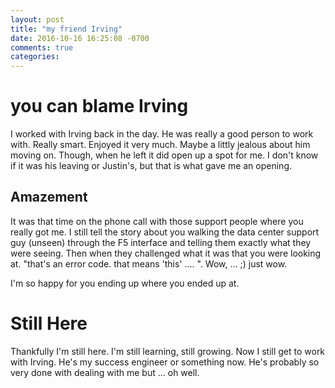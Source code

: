 ```yaml
---
layout: post
title: "my friend Irving"
date: 2016-10-16 16:25:08 -0700
comments: true
categories:
---
```

# you can blame Irving
I worked with Irving back in the day.  He was really a good person to work with.  Really smart.  Enjoyed it very much.  Maybe a littly jealous about him moving on.  Though, when he left it did open up a spot for me.  I don't know if it was his leaving or Justin's, but that is what gave me an opening.

## Amazement
It was that time on the phone call with those support people where you really got me. I still tell the story about you walking the data center support guy (unseen) through the F5 interface and telling them exactly what they were seeing.  Then when they challenged what it was that you were looking at.  "that's an error code.  that means 'this' .... ".  Wow, ... ;) just wow.

I'm so happy for you ending up where you ended up at.

# Still Here
Thankfully I'm still here.  I'm still learning, still growing.  Now I still get to work with Irving.  He's my success engineer or something now.  He's probably so very done with dealing with me but ... oh well.